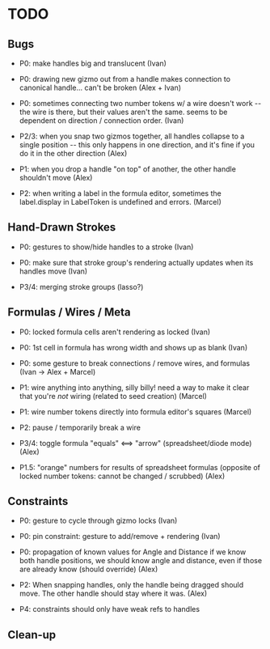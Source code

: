 # TODO

## Bugs

- P0: make handles big and translucent
  (Ivan)

- P0: drawing new gizmo out from a handle makes connection to canonical handle... can't be broken
  (Alex + Ivan)

- P0: sometimes connecting two number tokens w/ a wire doesn't work -- the wire is there, but their
  values aren't the same. seems to be dependent on direction / connection order.
  (Ivan)

- P2/3: when you snap two gizmos together, all handles collapse to a single position -- this only
  happens in one direction, and it's fine if you do it in the other direction
  (Alex)

- P1: when you drop a handle "on top" of another, the other handle shouldn't move
  (Alex)

- P2: when writing a label in the formula editor, sometimes the label.display in LabelToken is undefined and errors.
  (Marcel)

## Hand-Drawn Strokes

- P0: gestures to show/hide handles to a stroke
  (Ivan)

- P0: make sure that stroke group's rendering actually updates when its handles move
  (Ivan)

- P3/4: merging stroke groups (lasso?)

## Formulas / Wires / Meta

- P0: locked formula cells aren't rendering as locked
  (Ivan)

- P0: 1st cell in formula has wrong width and shows up as blank
  (Ivan)

- P0: some gesture to break connections / remove wires, and formulas
  (Ivan -> Alex + Marcel)

- P1: wire anything into anything, silly billy!
  need a way to make it clear that you're *not* wiring
  (related to seed creation)
  (Marcel)

- P1: wire number tokens directly into formula editor's squares
  (Marcel)

- P2: pause / temporarily break a wire

- P3/4: toggle formula "equals" <==> "arrow" (spreadsheet/diode mode)
  (Alex)

- P1.5: "orange" numbers for results of spreadsheet formulas
  (opposite of locked number tokens: cannot be changed / scrubbed)
  (Alex)

## Constraints

- P0: gesture to cycle through gizmo locks
  (Ivan)

- P0: pin constraint: gesture to add/remove + rendering
  (Ivan)

- P0: propagation of known values for Angle and Distance
  if we know both handle positions, we should know angle and distance, even if those are already know (should override)
  (Alex)

- P2: When snapping handles, only the handle being dragged should move. The other handle should stay where it was.
  (Alex)

- P4: constraints should only have weak refs to handles

## Clean-up
